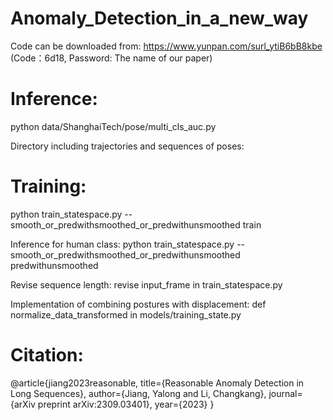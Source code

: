 # Anomaly_Detection_in_a_new_way

Code can be downloaded from: https://www.yunpan.com/surl_ytiB6bB8kbe (Code：6d18, Password: The name of our paper)

# Inference: 
python data/ShanghaiTech/pose/multi_cls_auc.py

Directory including trajectories and sequences of poses:

# Training: 
python train_statespace.py --smooth_or_predwithsmoothed_or_predwithunsmoothed train

Inference for human class: python train_statespace.py --smooth_or_predwithsmoothed_or_predwithunsmoothed predwithunsmoothed

Revise sequence length: revise input_frame in train_statespace.py

Implementation of combining postures with displacement: def normalize_data_transformed in models/training_state.py

# Citation:
@article{jiang2023reasonable,
  title={Reasonable Anomaly Detection in Long Sequences},
  author={Jiang, Yalong and Li, Changkang},
  journal={arXiv preprint arXiv:2309.03401},
  year={2023}
}
